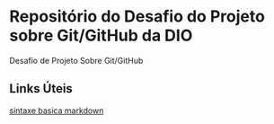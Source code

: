 # Repositório do Desafio do Projeto sobre Git/GitHub da DIO
Desafio de Projeto Sobre Git/GitHub


## Links Úteis 
[sintaxe basica markdown](https://www.markdownguide.org/basic-syntax/)
